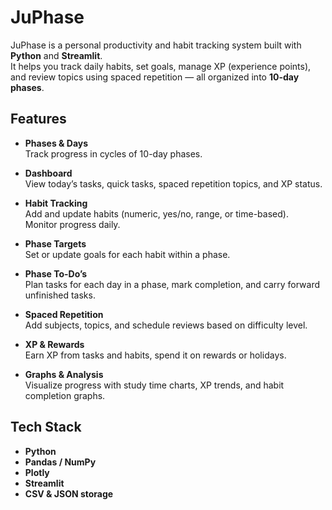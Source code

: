 # JuPhase

JuPhase is a personal productivity and habit tracking system built with **Python** and **Streamlit**.  
It helps you track daily habits, set goals, manage XP (experience points), and review topics using spaced repetition — all organized into **10-day phases**.

## Features

- **Phases & Days**  
  Track progress in cycles of 10-day phases.

- **Dashboard**  
  View today’s tasks, quick tasks, spaced repetition topics, and XP status.

- **Habit Tracking**  
  Add and update habits (numeric, yes/no, range, or time-based).  
  Monitor progress daily.

- **Phase Targets**  
  Set or update goals for each habit within a phase.

- **Phase To-Do’s**  
  Plan tasks for each day in a phase, mark completion, and carry forward unfinished tasks.

- **Spaced Repetition**  
  Add subjects, topics, and schedule reviews based on difficulty level.

- **XP & Rewards**  
  Earn XP from tasks and habits, spend it on rewards or holidays.

- **Graphs & Analysis**  
  Visualize progress with study time charts, XP trends, and habit completion graphs.

## Tech Stack

- **Python**
- **Pandas / NumPy**
- **Plotly**
- **Streamlit**
- **CSV & JSON storage**